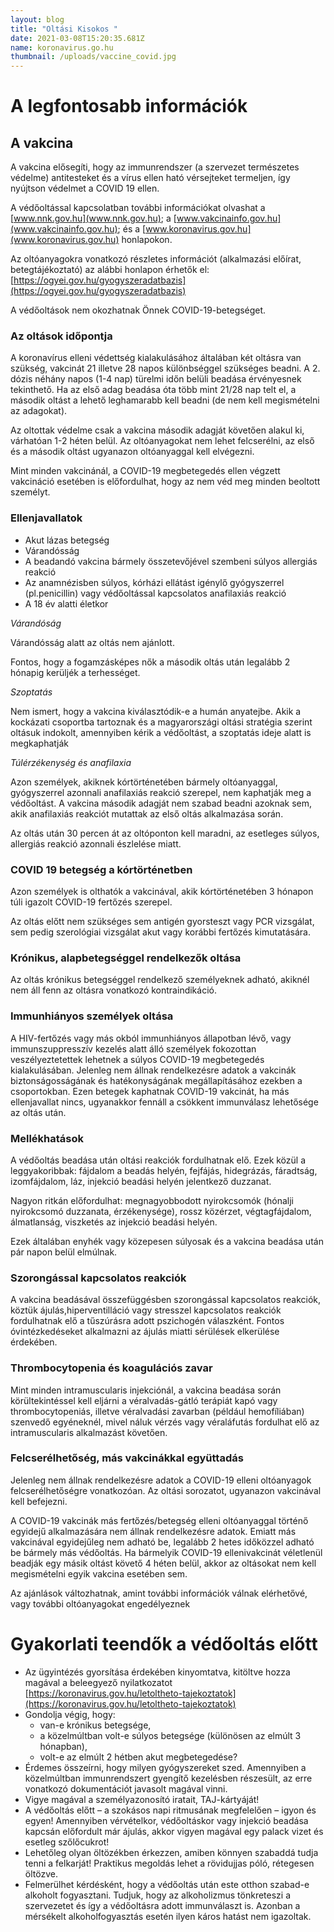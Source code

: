 ```yaml
---
layout: blog
title: "Oltási Kisokos "
date: 2021-03-08T15:20:35.681Z
name: koronavirus.go.hu
thumbnail: /uploads/vaccine_covid.jpg
---
```

# **A legfontosabb információk**

## A vakcina

A vakcina elősegíti, hogy az immunrendszer (a szervezet természetes védelme) antitesteket és a vírus ellen ható vérsejteket termeljen, így nyújtson védelmet a COVID 19 ellen.

A védőoltással kapcsolatban további információkat olvashat a [www.nnk.gov.hu](www.nnk.gov.hu); a [www.vakcinainfo.gov.hu](www.vakcinainfo.gov.hu); és a [www.koronavirus.gov.hu](www.koronavirus.gov.hu) honlapokon.

Az oltóanyagokra vonatkozó részletes információt (alkalmazási előírat, betegtájékoztató) az alábbi honlapon érhetők el: [https://ogyei.gov.hu/gyogyszeradatbazis](https://ogyei.gov.hu/gyogyszeradatbazis)

A védőoltások nem okozhatnak Önnek COVID-19-betegséget.

### Az oltások időpontja

A koronavírus elleni védettség kialakulásához általában két oltásra van szükség, vakcinát 21 illetve 28 napos különbséggel szükséges beadni. A 2. dózis néhány napos (1-4 nap) türelmi időn belüli beadása érvényesnek tekinthető. Ha az első adag beadása óta több mint 21/28 nap telt el, a második oltást a lehető leghamarabb kell beadni (de nem kell megismételni az adagokat). 

Az oltottak védelme csak a vakcina második adagját követően alakul ki, várhatóan 1-2 héten belül. Az oltóanyagokat nem lehet felcserélni, az első és a második oltást ugyanazon oltóanyaggal kell elvégezni.

Mint minden vakcinánál, a COVID-19 megbetegedés ellen végzett vakcináció esetében is előfordulhat, hogy az nem véd meg minden beoltott személyt.

### Ellenjavallatok

* Akut lázas betegség
* Várandósság
* A beadandó vakcina bármely összetevőjével szembeni súlyos allergiás reakció
* Az anamnézisben súlyos, kórházi ellátást igénylő gyógyszerrel (pl.penicillin) vagy védőoltással kapcsolatos anafilaxiás reakció
* A 18 év alatti életkor

*Várandóság*

Várandósság alatt az oltás nem ajánlott. 

Fontos, hogy a fogamzásképes nők a második oltás után legalább 2 hónapig kerüljék a
terhességet.

*Szoptatás*

Nem ismert, hogy a vakcina kiválasztódik-e a humán anyatejbe. Akik a kockázati csoportba tartoznak és a magyarországi oltási stratégia szerint oltásuk indokolt, amennyiben kérik a védőoltást, a szoptatás ideje alatt is megkaphatják

*Túlérzékenység és anafilaxia*

Azon személyek, akiknek kórtörténetében bármely oltóanyaggal, gyógyszerrel azonnali
anafilaxiás reakció szerepel, nem kaphatják meg a védőoltást. A vakcina második adagját nem szabad beadni azoknak sem, akik anafilaxiás reakciót mutattak az első oltás alkalmazása során.

Az oltás után 30 percen át az oltóponton kell maradni, az esetleges súlyos, allergiás reakció azonnali észlelése miatt. 



### COVID 19 betegség a kórtörténetben

Azon személyek is olthatók a vakcinával, akik kórtörténetében 3 hónapon túli igazolt COVID-19 fertőzés szerepel.

Az oltás előtt nem szükséges sem antigén gyorsteszt vagy PCR vizsgálat, sem pedig
szerológiai vizsgálat akut vagy korábbi fertőzés kimutatására.

### Krónikus, alapbetegséggel rendelkezők oltása

Az oltás krónikus betegséggel rendelkező személyeknek adható, akiknél nem áll fenn az oltásra vonatkozó kontraindikáció. 

### Immunhiányos személyek oltása

A HIV-fertőzés vagy más okból immunhiányos állapotban lévő, vagy immunszuppresszív
kezelés alatt álló személyek fokozottan veszélyeztetettek lehetnek a súlyos COVID-19 megbetegedés kialakulásában. Jelenleg nem állnak rendelkezésre adatok a vakcinák
biztonságosságának és hatékonyságának megállapításához ezekben a csoportokban. Ezen
betegek kaphatnak COVID-19 vakcinát, ha más ellenjavallat nincs, ugyanakkor fennáll a csökkent immunválasz lehetősége az oltás után.

### Mellékhatások

A védőoltás beadása után oltási reakciók fordulhatnak elő. Ezek közül a leggyakoribbak:
fájdalom a beadás helyén, fejfájás, hidegrázás, fáradtság, izomfájdalom, láz, injekció beadási helyén jelentkező duzzanat.

Nagyon ritkán előfordulhat: megnagyobbodott nyirokcsomók (hónalji nyirokcsomó
duzzanata, érzékenysége), rossz közérzet, végtagfájdalom, álmatlanság, viszketés az injekció beadási helyén.

Ezek általában enyhék vagy közepesen súlyosak és a vakcina beadása után pár napon belül elmúlnak.

### Szorongással kapcsolatos reakciók

A vakcina beadásával összefüggésben szorongással kapcsolatos reakciók, köztük ájulás,hiperventilláció vagy stresszel kapcsolatos reakciók fordulhatnak elő a tűszúrásra adott pszichogén válaszként. Fontos óvintézkedéseket alkalmazni az ájulás miatti sérülések elkerülése érdekében.

### Thrombocytopenia és koagulációs zavar

Mint minden intramuscularis injekciónál, a vakcina beadása során körültekintéssel kell eljárni a véralvadás-gátló terápiát kapó vagy thrombocytopeniás, illetve véralvadási zavarban (például hemofíliában) szenvedő egyéneknél, mivel náluk vérzés vagy véraláfutás fordulhat elő az intramuscularis alkalmazást követően.

### Felcserélhetőség, más vakcinákkal együttadás

Jelenleg nem állnak rendelkezésre adatok a COVID-19 elleni oltóanyagok felcserélhetőségre vonatkozóan. Az oltási sorozatot, ugyanazon vakcinával kell befejezni.

A COVID-19 vakcinák más fertőzés/betegség elleni oltóanyaggal történő egyidejű
alkalmazására nem állnak rendelkezésre adatok. Emiatt más vakcinával egyidejűleg nem adható be, legalább 2 hetes időközzel adható be bármely más védőoltás. Ha bármelyik COVID-19 ellenivakcinát véletlenül beadják egy másik oltást követő 4 héten belül, akkor az oltásokat nem kell megismételni egyik vakcina esetében sem.

Az ajánlások változhatnak, amint további információk válnak elérhetővé, vagy további oltóanyagokat engedélyeznek

# Gyakorlati teendők a védőoltás előtt

* Az ügyintézés gyorsítása érdekében kinyomtatva, kitöltve hozza magával a beleegyező nyilatkozatot [https://koronavirus.gov.hu/letoltheto-tajekoztatok](https://koronavirus.gov.hu/letoltheto-tajekoztatok)
* Gondolja végig, hogy: 
  * van-e krónikus betegsége,
  * a közelmúltban volt-e súlyos betegsége (különösen az elmúlt 3 hónapban),
  * volt-e az elmúlt 2 hétben akut megbetegedése?
* Érdemes összeírni, hogy milyen gyógyszereket szed. Amennyiben a közelmúltban
immunrendszert gyengítő kezelésben részesült, az erre vonatkozó dokumentációt javasolt magával vinni.
* Vigye magával a személyazonosító iratait, TAJ-kártyáját!
* A védőoltás előtt – a szokásos napi ritmusának megfelelően – igyon és egyen!
Amennyiben vérvételkor, védőoltáskor vagy injekció beadása kapcsán előfordult már
ájulás, akkor vigyen magával egy palack vizet és esetleg szőlőcukrot!
* Lehetőleg olyan öltözékben érkezzen, amiben könnyen szabaddá tudja tenni a felkarját! Praktikus megoldás lehet a rövidujjas póló, rétegesen öltözve.
* Felmerülhet kérdésként, hogy a védőoltás után este otthon szabad-e alkoholt fogyasztani. Tudjuk, hogy az alkoholizmus tönkreteszi a szervezetet és így a védőoltásra adott immunválaszt is. Azonban a mérsékelt alkoholfogyasztás esetén ilyen káros hatást nem igazoltak.